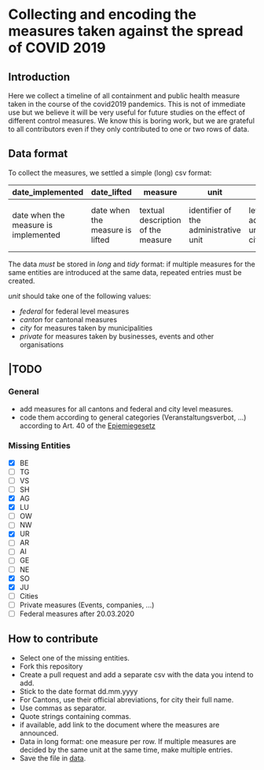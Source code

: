 # Collecting and encoding the measures taken against the spread of COVID 2019
## Introduction
Here we collect a timeline of all containment and public health measure taken in the course of the covid2019 pandemics. This is not of immediate use but we believe it will be very useful for future studies on the effect of different control measures. 
We know this is boring work, but we are grateful to all contributors even if they only contributed to one or two rows of data.

## Data format
To collect the measures, we settled a simple (long) csv format:


| date_implemented | date_lifted | measure | unit | level | source |
| -----------------|-------------|----------|------|-------- | ---- |
| date when the measure is implemented | date when the measure is lifted | textual description of the measure | identifier of the administrative unit | level of the administrative unit (canton, city, federal) | url of the source of this measure |

The data _must_ be stored in *long* and *tidy* format: if multiple measures for the same entities are introduced at the same data, repeated entries must be created.

*unit* should take one of the following values: 
- *federal* for federal level measures
- *canton* for cantonal measures
- *city* for measures taken by municipalities
- *private* for measures taken by businesses, events and other organisations

## |TODO

### General
- add measures for all cantons and federal and city level measures.
- code them according to general categories (Veranstaltungsverbot, ...) according to Art. 40 of the [Epiemiegesetz](https://www.admin.ch/opc/de/classified-compilation/20071012/index.html#a40)

### Missing Entities
- [x] BE
- [ ] TG
- [ ] VS
- [ ] SH
- [x] AG
- [x] LU
- [ ] OW
- [ ] NW
- [x] UR
- [ ] AR
- [ ] AI
- [ ] GE
- [ ] NE
- [x] SO
- [x] JU
- [ ] Cities
- [ ] Private measures (Events, companies, ...)
- [ ] Federal measures after 20.03.2020
## How to contribute
- Select one of the missing entities.
- Fork this repository
- Create a pull request and add a separate csv with the data you intend to add. 
- Stick to the date format dd.mm.yyyy
- For Cantons, use their official abreviations, for city their full name.
- Use commas as separator.
- Quote strings containing commas.
- if available, add link to the document where the measures are announced.
- Data in long format: one measure per row. If multiple measures are decided by the same unit at the same time, make multiple entries.
- Save the file in [data](https://github.com/baffelli/covid-2019-measures/tree/master/data).
